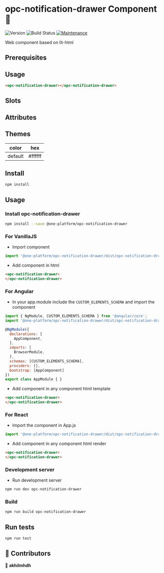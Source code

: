 # opc-notification-drawer Component 👋

![Version](https://img.shields.io/badge/version-0.0.1-blue.svg?cacheSeconds=2592000)
![Build Status](https://travis-ci.org/dwyl/esta.svg?branch=master)
[![Maintenance](https://img.shields.io/badge/Maintained%3F-yes-green.svg)](https://github.com/1-Platform/op-components/graphs/commit-activity)

Web component based on lit-html

## Prerequisites
<!-- Add if any -->

## Usage
<!-- Add usage here -->

```html
<opc-notification-drawer></opc-notification-drawer>
```

## Slots
<!-- Add Slots here -->

## Attributes
<!-- Add attributes here -->

## Themes
<!-- Change colors here -->

| color   | hex                                                              |
|---------|------------------------------------------------------------------|
| default | <span class="readme-color-preview" style="--bg:#ffffff"></span> #ffffff |

## Install

```sh
npm install
```

## Usage

### Install opc-notification-drawer

```sh
npm install --save @one-platform/opc-notification-drawer 
```

### For VanillaJS
- Import component
```js
import '@one-platform/opc-notification-drawer/dist/opc-notification-drawer';
```
- Add component in html
```html
<opc-notification-drawer>
</opc-notification-drawer>
```

### For Angular
- In your app.module include the `CUSTOM_ELEMENTS_SCHEMA` and import the component
```js
import { NgModule, CUSTOM_ELEMENTS_SCHEMA } from '@angular/core';
import '@one-platform/opc-notification-drawer/dist/opc-notification-drawer';

@NgModule({
  declarations: [
    AppComponent,
  ],
  imports: [
    BrowserModule,
  ],
  schemas: [CUSTOM_ELEMENTS_SCHEMA],
  providers: [],
  bootstrap: [AppComponent]
})
export class AppModule { }
```
- Add component in any component html template
```html
<opc-notification-drawer>
</opc-notification-drawer>
```

### For React
- Import the component in App.js
```js
import '@one-platform/opc-notification-drawer/dist/opc-notification-drawer';
```

- Add component in any component html render
```html
<opc-notification-drawer>
</opc-notification-drawer>
```

### Development server

- Run development server

```sh
npm run dev opc-notification-drawer
```

### Build

```sh
npm run build opc-notification-drawer
```

## Run tests

```sh
npm run test
```

## 🤝 Contributors

👤 **akhilmhdh**
